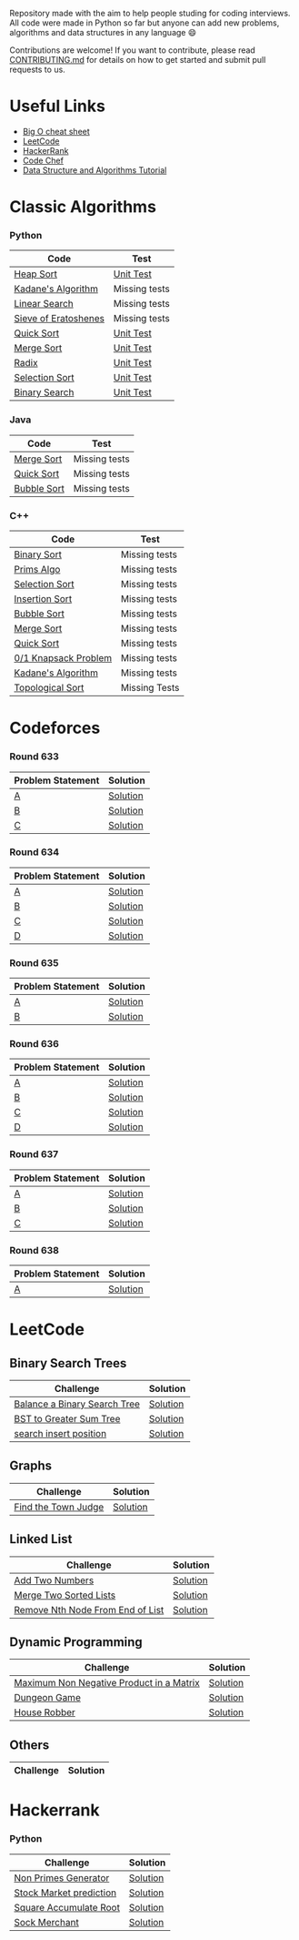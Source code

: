 Repository made with the aim to help people studing for coding interviews. All code were made in Python so far but anyone can add new problems, algorithms and data structures in any language :smile:

Contributions are welcome! If you want to contribute, please read [CONTRIBUTING.md](https://github.com/larissalages/code_problems/blob/master/CONTRIBUTING.md) for details on how to get started and submit pull requests to us.

# Useful Links
- [Big O cheat sheet](https://www.bigocheatsheet.com/)
- [LeetCode](https://leetcode.com/)
- [HackerRank](https://www.hackerrank.com/dashboard)
- [Code Chef](https://www.codechef.com/)
- [Data Structure and Algorithms Tutorial](https://www.tutorialspoint.com/data_structures_algorithms/index.htm)


# Classic Algorithms
### Python
Code | Test
------------ | -------------
[Heap Sort](https://github.com/larissalages/code_problems/blob/master/classical_algorithms/python/heapsort.py) | [Unit Test](https://github.com/larissalages/code_problems/blob/master/classical_algorithms/python/tests/test_heap_sort.py)
[Kadane's Algorithm](https://github.com/larissalages/code_problems/blob/master/classical_algorithms/python/kadanes_algorithm.py) | Missing tests
[Linear Search](https://github.com/larissalages/code_problems/blob/master/classical_algorithms/python/LinearSearch.py) | Missing tests
[Sieve of Eratoshenes](https://github.com/larissalages/code_problems/blob/master/classical_algorithms/python/Sieve%20of%20Eratosthenes.py) | Missing tests
[Quick Sort](https://github.com/larissalages/code_problems/blob/master/classical_algorithms/python/quicksort.py) | [Unit Test](https://github.com/larissalages/code_problems/blob/master/classical_algorithms/python/tests/test_quick_sort.py)
[Merge Sort](https://github.com/larissalages/code_problems/blob/master/classical_algorithms/python/mergesort.py) | [Unit Test](https://github.com/larissalages/code_problems/blob/master/classical_algorithms/python/tests/test_merge_sort.py)
[Radix](https://github.com/larissalages/code_problems/blob/master/classical_algorithms/python/radix.py) | [Unit Test](https://github.com/larissalages/code_problems/blob/f0353fac71e3b773dbfb12080c01b02baa35ac72/classical_algorithms/python/tests/test_radix.py)
[Selection Sort](https://github.com/larissalages/code_problems/blob/master/classical_algorithms/python/SelectionSort.py) | [Unit Test](https://github.com/larissalages/code_problems/blob/master/classical_algorithms/python/tests/test_selection_sort.py)
[Binary Search](https://github.com/larissalages/code_problems/blob/master/classical_algorithms/python/BinarySearch.py) | [Unit Test](https://github.com/larissalages/code_problems/blob/master/classical_algorithms/python/tests/test_binary_search.py)

### Java
Code | Test
------------ | -------------
[Merge Sort](https://github.com/larissalages/code_problems/blob/master/classical_algorithms/java/MergeSort.java) | Missing tests
[Quick Sort](https://github.com/larissalages/code_problems/blob/master/classical_algorithms/java/QuickSort.java) | Missing tests
[Bubble Sort](https://github.com/larissalages/code_problems/blob/master/classical_algorithms/java/BubbleSort.java) | Missing tests

### C++
Code | Test
------------ | -------------
[Binary Sort](https://github.com/larissalages/code_problems/blob/master/classical_algorithms/c%2B%2B/binary_tree.cpp) | Missing tests
[Prims Algo](https://github.com/larissalages/code_problems/blob/master/classical_algorithms/c%2B%2B/prims_algo.cpp) | Missing tests
[Selection Sort](https://github.com/kartikeysingh6/code_problems/blob/master/classical_algorithms/c%2B%2B/selectionsort.cpp) | Missing tests
[Insertion Sort](https://github.com/kartikeysingh6/code_problems/blob/master/classical_algorithms/c++/insertionsort.cpp) | Missing tests
[Bubble Sort](https://github.com/kartikeysingh6/code_problems/blob/master/classical_algorithms/c++/bubblesort.cpp) | Missing tests
[Merge Sort](https://github.com/larissalages/code_problems/blob/master/classical_algorithms/c%2B%2B/mergesort.cpp) | Missing tests
[Quick Sort](https://github.com/kartikeysingh6/code_problems/blob/master/classical_algorithms/c++/quicksort.cpp) | Missing tests
[0/1 Knapsack Problem](https://github.com/ErR0rpj/code_problems/blob/master/classical_algorithms/c%2B%2B/01_knapsack_problem.cpp) | Missing tests
[Kadane's Algorithm](https://github.com/ErR0rpj/code_problems/blob/master/classical_algorithms/c%2B%2B/Kadane_Algorithm.cpp) | Missing tests
[Topological Sort](https://github.com/ErR0rpj/code_problems/blob/master/classical_algorithms/c%2B%2B/Topological_sort.cpp) | Missing Tests

# Codeforces

### Round 633
Problem Statement | Solution
------------ | -------------
[A](https://codeforces.com/contest/1339/problem/A) | [Solution](https://github.com/larissalages/code_problems/blob/master/Codeforces_Contests/2_Round_633_Div_2/A.cpp)
[B](https://codeforces.com/contest/1339/problem/B) | [Solution](https://github.com/larissalages/code_problems/blob/master/Codeforces_Contests/2_Round_633_Div_2/B.cpp)
[C](https://codeforces.com/contest/1339/problem/C) | [Solution](https://github.com/larissalages/code_problems/blob/master/Codeforces_Contests/2_Round_633_Div_2/C.cpp)
### Round 634
Problem Statement | Solution
------------ | -------------
[A](https://codeforces.com/contest/1335/problem/A) | [Solution](https://github.com/larissalages/code_problems/blob/master/Codeforces_Contests/1_Round_634_Div_3/A.cpp)
[B](https://codeforces.com/contest/1335/problem/B) | [Solution](https://github.com/larissalages/code_problems/blob/master/Codeforces_Contests/1_Round_634_Div_3/B.cpp)
[C](https://codeforces.com/contest/1335/problem/C) | [Solution](https://github.com/larissalages/code_problems/blob/master/Codeforces_Contests/1_Round_634_Div_3/C.cpp)
[D](https://codeforces.com/contest/1335/problem/D) | [Solution](https://github.com/larissalages/code_problems/blob/master/Codeforces_Contests/1_Round_634_Div_3/D.cpp)
### Round 635
Problem Statement | Solution
------------ | -------------
[A](https://codeforces.com/contest/1337/problem/A) | [Solution](https://github.com/larissalages/code_problems/blob/master/Codeforces_Contests/4_Round_635_Div_2/A.cpp)
[B](https://codeforces.com/contest/1337/problem/B) | [Solution](https://github.com/larissalages/code_problems/blob/master/Codeforces_Contests/4_Round_635_Div_2/B.cpp)
### Round 636
Problem Statement | Solution
------------ | -------------
[A](https://codeforces.com/contest/1343/problem/A) | [Solution](https://github.com/larissalages/code_problems/blob/master/Codeforces_Contests/5_Round_636_Div_3/A.cpp)
[B](https://codeforces.com/contest/1343/problem/B) | [Solution](https://github.com/larissalages/code_problems/blob/master/Codeforces_Contests/5_Round_636_Div_3/B.cpp)
[C](https://codeforces.com/contest/1343/problem/C) | [Solution](https://github.com/larissalages/code_problems/blob/master/Codeforces_Contests/5_Round_636_Div_3/C.cpp)
[D](https://codeforces.com/contest/1343/problem/D) | [Solution](https://github.com/larissalages/code_problems/blob/master/Codeforces_Contests/5_Round_636_Div_3/D.cpp)
### Round 637
Problem Statement | Solution
------------ | -------------
[A](https://codeforces.com/contest/1341/problem/A) | [Solution](https://github.com/larissalages/code_problems/blob/master/Codeforces_Contests/6_Round_637_Div_2/A.cpp)
[B](https://codeforces.com/contest/1341/problem/B) | [Solution](https://github.com/larissalages/code_problems/blob/master/Codeforces_Contests/6_Round_637_Div_2/B.cpp)
[C](https://codeforces.com/contest/1341/problem/C) | [Solution](https://github.com/larissalages/code_problems/blob/master/Codeforces_Contests/6_Round_637_Div_2/C.cpp)

### Round 638
Problem Statement | Solution
------------ | -------------
[A](https://codeforces.com/contest/1348/problem/A) | [Solution](https://github.com/sanchitgupta456/code_problems/blob/master/Codeforces_Contests/Round_638_Div_2/A.cpp)

# LeetCode
## Binary Search Trees
Challenge | Solution
------------ | -------------
[ Balance a Binary Search Tree](https://leetcode.com/problems/balance-a-binary-search-tree/) | [Solution](https://github.com/larissalages/code_problems/blob/master/leetcode/python/Binary%20Search%20Trees/balance_binary_search_tree.py)
[BST to Greater Sum Tree](https://leetcode.com/problems/binary-search-tree-to-greater-sum-tree/) | [Solution](https://github.com/larissalages/code_problems/blob/master/leetcode/python/Binary%20Search%20Trees/bst_to_greater_sum_tree.py)
[search insert position]( https://leetcode.com/problems/search-insert-position/) | [Solution](https://github.com/larissalages/code_problems/blob/master/leetcode/Java/search_insert_position.java)


## Graphs
Challenge | Solution
------------ | -------------
[Find the Town Judge](https://leetcode.com/problems/find-the-town-judge/) | [Solution](https://github.com/larissalages/code_problems/blob/master/leetcode/python/graphs/find_town_judge.py)

## Linked List
Challenge | Solution
------------ | -------------
[Add Two Numbers](https://leetcode.com/problems/add-two-numbers/) | [Solution](https://github.com/larissalages/code_problems/blob/master/leetcode/python/linked_lists/add_two_numbers.py)
[Merge Two Sorted Lists](https://leetcode.com/problems/merge-two-sorted-lists/) | [Solution](https://github.com/larissalages/code_problems/blob/master/leetcode/python/linked_lists/merge_two_sorted_lists.py)
[Remove Nth Node From End of List](https://leetcode.com/problems/remove-nth-node-from-end-of-list/) | [Solution](https://github.com/larissalages/code_problems/blob/master/leetcode/python/linked_lists/remove_nth_node_from_end_of_list.py)

## Dynamic Programming
Challenge | Solution
------------ | -------------
[Maximum Non Negative Product in a Matrix](https://leetcode.com/problems/maximum-non-negative-product-in-a-matrix/) | [Solution](https://github.com/ir2010/code_problems/blob/master/leetcode/cpp/dynamic%20programming/1594.cpp)
[Dungeon Game](https://leetcode.com/problems/dungeon-game/) | [Solution](https://github.com/ir2010/code_problems/blob/master/leetcode/cpp/dynamic%20programming/174.cpp)
[House Robber](https://leetcode.com/problems/house-robber/) | [Solution](https://github.com/ir2010/code_problems/blob/master/leetcode/cpp/dynamic%20programming/198.cpp)

## Others
Challenge | Solution
------------ | -------------

# Hackerrank
### Python 
Challenge | Solution
------------ | -------------
[Non Primes Generator](https://github.com/larissalages/code_problems/blob/master/Hackerrank/imgs-questions/non-primes_generator.png) | [Solution](https://github.com/larissalages/code_problems/blob/master/Hackerrank/python/non-primes-generator.py)
[Stock Market prediction](https://github.com/larissalages/code_problems/blob/master/Hackerrank/imgs-questions/stock_market_prediction.png) | [Solution](https://github.com/larissalages/code_problems/blob/master/Hackerrank/python/stock_market_prediction.py)
[Square Accumulate Root](https://github.com/larissalages/code_problems/blob/master/Hackerrank/imgs-questions/square_acc_root.png) | [Solution](https://github.com/larissalages/code_problems/blob/master/Hackerrank/python/square_accumulate_root.py)
[Sock Merchant](https://www.hackerrank.com/challenges/sock-merchant/problem?h_r=internal-search) | [Solution](https://github.com/larissalages/code_problems/blob/master/Hackerrank/python/sock_merchant.py)

